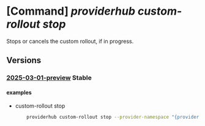 # [Command] _providerhub custom-rollout stop_

Stops or cancels the custom rollout, if in progress.

## Versions

### [2025-03-01-preview](/Resources/mgmt-plane/L3N1YnNjcmlwdGlvbnMve30vcHJvdmlkZXJzL21pY3Jvc29mdC5wcm92aWRlcmh1Yi9wcm92aWRlcnJlZ2lzdHJhdGlvbnMve30vY3VzdG9tcm9sbG91dHMve30vc3RvcA==/2025-03-01-preview.xml) **Stable**

<!-- mgmt-plane /subscriptions/{}/providers/microsoft.providerhub/providerregistrations/{}/customrollouts/{}/stop 2025-03-01-preview -->

#### examples

- custom-rollout stop
    ```bash
        providerhub custom-rollout stop --provider-namespace "{providerNamespace}" --rollout-name "{customRolloutName}"
    ```